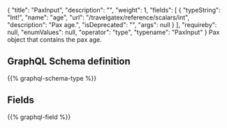 {
  "title": "PaxInput",
  "description": "",
  "weight": 1,
  "fields": [
    {
      "typeString": "Int!",
      "name": "age",
      "url": "/travelgatex/reference/scalars/int",
      "description": "Pax age.",
      "isDeprecated": "",
      "args": null
    }
  ],
  "requireby": null,
  "enumValues": null,
  "operator": "type",
  "typename": "PaxInput"
}
Pax object that contains the pax age.
## GraphQL Schema definition

{{% graphql-schema-type %}}

## Fields

{{% graphql-field %}}
